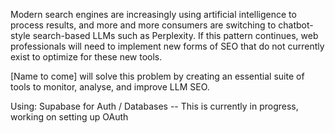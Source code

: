 Modern search engines are increasingly using artificial intelligence to process results, and more and more consumers are switching to chatbot-style search-based LLMs such as Perplexity. If this pattern continues, web professionals will need to implement new forms of SEO that do not currently exist to optimize for these new tools.

[Name to come] will solve this problem by creating an essential suite of tools to monitor, analyse, and improve LLM SEO.

Using:
Supabase for Auth / Databases
-- This is currently in progress, working on setting up OAuth